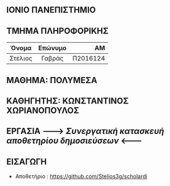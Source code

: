 ##  ΙΟΝΙΟ ΠΑΝΕΠΙΣΤΗΜΙΟ

##  ΤΜΗΜΑ ΠΛΗΡΟΦΟΡΙΚΗΣ

| Όνομα         | Επώνυμο       | ΑΜ       |
| ------------- |:-------------:| -------: |
| Στέλιος       | Γαβράς        | Π2016124 |

##  ΜΑΘΗΜΑ: ΠΟΛΥΜΕΣΑ

##  ΚΑΘΗΓΗΤΗΣ: ΚΩΝΣΤΑΝΤΙΝΟΣ ΧΩΡΙΑΝΟΠΟΥΛΟΣ

##  ΕΡΓΑΣΙΑ  ---> *Συνεργατική κατασκευή αποθετηρίου δημοσιεύσεων* <---

## ΕΙΣΑΓΩΓH

- Αποθετήριο : https://github.com/Stelios3g/scholardi
